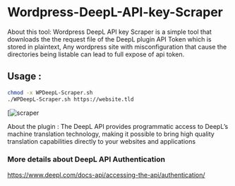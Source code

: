 # Wordpress-DeepL-API-key-Scraper

About this tool:
Wordpress DeepL API key Scraper is a simple tool that downloads the the request file of the DeepL plugin API Token which is stored in plaintext, Any wordpress site with misconfiguration that cause the directories being listable can lead to full expose of api token.



## Usage :

```sh
chmod -x WPDeepL-Scraper.sh
./WPDeepL-Scraper.sh https://website.tld

```

[![scraper](https://i.imgur.com/rNLgBCV.png)


About the plugin :
The DeepL API provides programmatic access to DeepL’s machine translation technology, making it possible to bring high quality translation capabilities directly to your websites and applications


### More details about DeepL API Authentication
https://www.deepl.com/docs-api/accessing-the-api/authentication/
